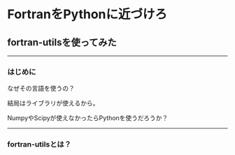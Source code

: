 # FortranをPythonに近づけろ
## fortran-utilsを使ってみた

---


### はじめに

なぜその言語を使うの？

結局はライブラリが使えるから。

NumpyやScipyが使えなかったらPythonを使うだろうか？

---


### fortran-utilsとは？


